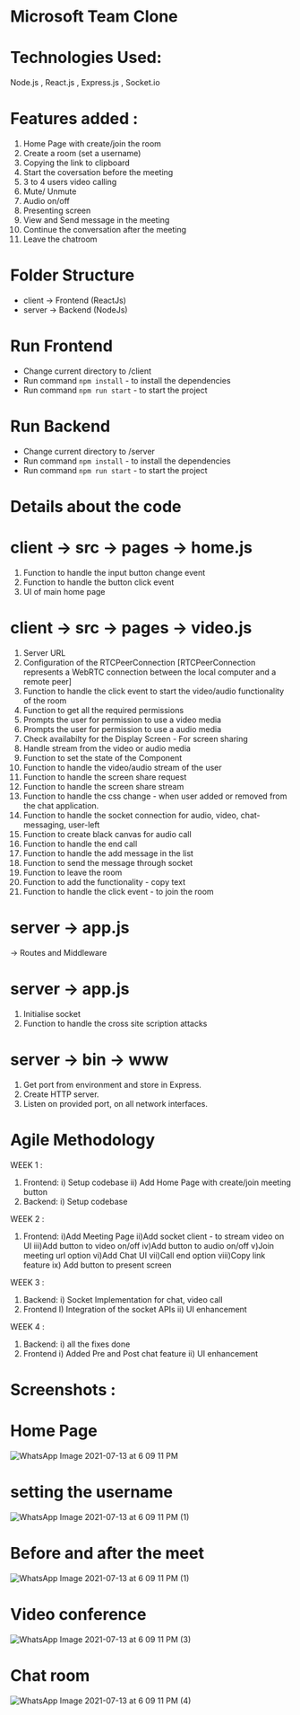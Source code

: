 # Microsoft Team Clone

# Technologies Used:
Node.js , React.js , Express.js , Socket.io

# Features added :
1. Home Page with create/join the room
2. Create a room (set a username)
3. Copying the link to clipboard 
4. Start the coversation before the meeting
5. 3 to 4 users video calling
6. Mute/ Unmute 
7. Audio on/off
8. Presenting screen
9. View and Send message in the meeting
10. Continue the conversation after the meeting
11. Leave the chatroom

# Folder Structure
- client -> Frontend (ReactJs)
- server -> Backend (NodeJs)

# Run Frontend
- Change current directory to /client
- Run command `npm install` - to install the dependencies
- Run command `npm run start` - to start the project

# Run Backend
- Change current directory to /server
- Run command `npm install` - to install the dependencies
- Run command `npm run start` - to start the project

# Details about the code

# client -> src -> pages -> home.js
1. Function to handle the input button change event
2. Function to handle the button click event
3. UI of main home page

# client -> src -> pages -> video.js
1. Server URL
2. Configuration of the RTCPeerConnection [RTCPeerConnection represents a WebRTC connection between the local computer and a remote peer]
3. Function to handle the click event to start the video/audio functionality of the room
4. Function to get all the required permissions
5. Prompts the user for permission to use a video media
6. Prompts the user for permission to use a audio media
7. Check availabilty for the Display Screen - For screen sharing
8. Handle stream from the video or audio media
9. Function to set the state of the Component
10. Function to handle the video/audio stream of the user
11. Function to handle the screen share request
12. Function to handle the screen share stream
13. Function to handle the css change - when user added or removed from the chat application.
14. Function to handle the socket connection for audio, video, chat-messaging, user-left
15. Function to create black canvas for audio call
16. Function to handle the end call
17. Function to handle the add message in the list
18. Function to send the message through socket
19. Function to leave the room
20. Function to add the functionality - copy text 
21. Function to handle the click event - to join the room

# server -> app.js
-> Routes and Middleware

# server -> app.js
1. Initialise socket
2. Function to handle the cross site scription attacks

# server -> bin -> www
1. Get port from environment and store in Express.
2. Create HTTP server.
3. Listen on provided port, on all network interfaces.

# Agile Methodology 
WEEK 1 :
1. Frontend:
	i) Setup codebase
	ii) Add Home Page with create/join meeting button
2. Backend:
	i) Setup codebase
  
WEEK 2 :
1. Frontend:
 i)Add Meeting Page
 ii)Add socket client - to stream video on UI
 iii)Add button to video on/off
 iv)Add button to audio on/off
 v)Join meeting url option
 vi)Add Chat UI
 vii)Call end option
 viii)Copy link feature
  ix) Add button to present screen
  
WEEK 3 :
1. Backend:
	i) Socket Implementation for chat, video call
2. Frontend
   I) Integration of the socket APIs 
   ii) UI enhancement
 
WEEK 4 :
1. Backend:
	i) all the fixes done
2. Frontend
   i) Added Pre and Post chat feature
   ii) UI enhancement


# Screenshots :

# Home Page
![WhatsApp Image 2021-07-13 at 6 09 11 PM](https://user-images.githubusercontent.com/70344625/125455924-4895d322-a782-49af-9bf8-a65f218a268e.jpeg)

# setting the username
![WhatsApp Image 2021-07-13 at 6 09 11 PM (1)](https://user-images.githubusercontent.com/70344625/125456034-6415c9a0-ad70-422b-9601-2738fc99cdb7.jpeg)

# Before and after the meet
![WhatsApp Image 2021-07-13 at 6 09 11 PM (1)](https://user-images.githubusercontent.com/70344625/125456096-32c23c3c-463e-4074-a519-bfe0aff49c37.jpeg)

# Video conference
![WhatsApp Image 2021-07-13 at 6 09 11 PM (3)](https://user-images.githubusercontent.com/70344625/125456166-96c53973-7400-4f51-baa4-6ad1335282c4.jpeg)

# Chat room
![WhatsApp Image 2021-07-13 at 6 09 11 PM (4)](https://user-images.githubusercontent.com/70344625/125456366-36680575-1b65-4ffa-93d4-f699a9fdbdf0.jpeg)

